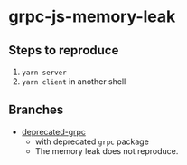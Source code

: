 # grpc-js-memory-leak

## Steps to reproduce

1. `yarn server`
2. `yarn client` in another shell

## Branches

- [deprecated-grpc](https://github.com/gedorinku/grpc-js-memory-leak/tree/deprecated-grpc)
  - with deprecated `grpc` package
  - The memory leak does not reproduce.

